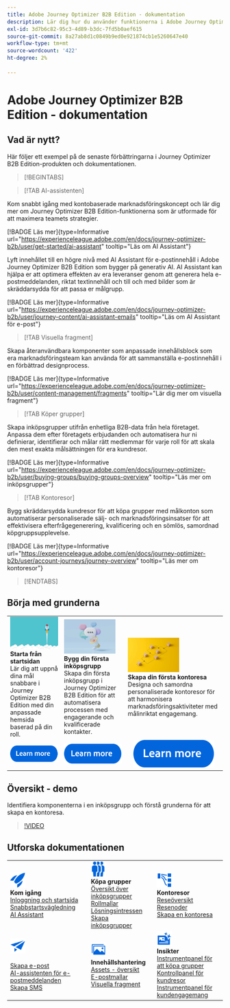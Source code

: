 ```yaml
---
title: Adobe Journey Optimizer B2B Edition - dokumentation
description: Lär dig hur du använder funktionerna i Adobe Journey Optimizer B2B Edition för att ordna konton och köpa gruppresor med hjälp av inbyggd generativ AI och branschledande automatisering.
exl-id: 3d7b6c82-95c3-4d89-b3dc-7fd5b0aef615
source-git-commit: 8a27ab8d1c0849b9ed0e921874cb1e5260647e40
workflow-type: tm+mt
source-wordcount: '422'
ht-degree: 2%

---
```


# Adobe Journey Optimizer B2B Edition - dokumentation

## Vad är nytt?

Här följer ett exempel på de senaste förbättringarna i Journey Optimizer B2B Edition-produkten och dokumentationen.

<!-- For a comprehensive list of features, improvements, and fixes, check out the detailed < Release Notes >. Stay up-to-date with the latest changes in our documentation by visiting the , < documentation updates page >. -->

>[!BEGINTABS]

>[!TAB AI-assistenten]

Kom snabbt igång med kontobaserade marknadsföringskoncept och lär dig mer om Journey Optimizer B2B Edition-funktionerna som är utformade för att maximera teamets strategier.

[!BADGE Läs mer]{type=Informative url="https://experienceleague.adobe.com/en/docs/journey-optimizer-b2b/user/get-started/ai-assistant" tooltip="Läs om AI Assistant"}

Lyft innehållet till en högre nivå med AI Assistant för e-postinnehåll i Adobe Journey Optimizer B2B Edition som bygger på generativ AI. AI Assistant kan hjälpa er att optimera effekten av era leveranser genom att generera hela e-postmeddelanden, riktat textinnehåll och till och med bilder som är skräddarsydda för att passa er målgrupp.

[!BADGE Läs mer]{type=Informative url="https://experienceleague.adobe.com/en/docs/journey-optimizer-b2b/user/journey-content/ai-assistant-emails" tooltip="Läs om AI Assistant för e-post"}

>[!TAB Visuella fragment]

Skapa återanvändbara komponenter som anpassade innehållsblock som era marknadsföringsteam kan använda för att sammanställa e-postinnehåll i en förbättrad designprocess.

[!BADGE Läs mer]{type=Informative url="https://experienceleague.adobe.com/en/docs/journey-optimizer-b2b/user/content-management/fragments" tooltip="Lär dig mer om visuella fragment"}

>[!TAB Köper grupper]

Skapa inköpsgrupper utifrån enhetliga B2B-data från hela företaget. Anpassa dem efter företagets erbjudanden och automatisera hur ni definierar, identifierar och målar rätt medlemmar för varje roll för att skala den mest exakta målsättningen för era kundresor.

[!BADGE Läs mer]{type=Informative url="https://experienceleague.adobe.com/en/docs/journey-optimizer-b2b/user/buying-groups/buying-groups-overview" tooltip="Läs mer om inköpsgrupper"}

>[!TAB Kontoresor]

Bygg skräddarsydda kundresor för att köpa grupper med målkonton som automatiserar personaliserade sälj- och marknadsföringsinsatser för att effektivisera efterfrågegenerering, kvalificering och en sömlös, samordnad köpgruppsupplevelse.

[!BADGE Läs mer]{type=Informative url="https://experienceleague.adobe.com/en/docs/journey-optimizer-b2b/user/account-journeys/journey-overview" tooltip="Läs mer om kontoresor"}

>[!ENDTABS]

## Börja med grunderna

<table style="table-layout:fixed">
  <tr style="border: 0;">
    <td>
    <a href="home-page.md"><img width="120px" src="./assets/launch.png"></a>
    <div><strong>Starta från startsidan</strong><br/>Lär dig att uppnå dina mål snabbare i Journey Optimizer B2B Edition med din anpassade hemsida baserad på din roll.</div>
    </td>
      <td>
    <a href="buying-groups/buying-groups-overview.md"><img width="120px" src="./assets/communication.png"></a>
    <div><strong>Bygg din första inköpsgrupp</strong><br/>Skapa din första inköpsgrupp i Journey Optimizer B2B Edition för att automatisera processen med engagerande och kvalificerade kontakter.</div>
    </td>
    <td>
    <a href="journeys/journey-overview.md"><img width="120px" src="./assets/flow.png"></a>
    <div><strong>Skapa din första kontoresa</strong><br/>Designa och samordna personaliserade kontoresor för att harmonisera marknadsföringsaktiviteter med målinriktat engagemang. 
    </div>
    </td>
  </tr>
  <tr style="border: 0;">
    <td align="center"><a href="home-page.md"><img src="../assets/learn-more.svg"></a></td>
    <td align="center"><a href="buying-groups/buying-groups-overview.md"><img src="../assets/learn-more.svg"></a></td>
    <td align="center"><a href="journeys/journey-overview.md"><img src="../assets/learn-more.svg"></a></td>
    </tr>
</table>

## Översikt - demo

Identifiera komponenterna i en inköpsgrupp och förstå grunderna för att skapa en kontoresa.

>[!VIDEO](https://video.tv.adobe.com/v/3432054?quality=12)

## Utforska dokumentationen

<table style="table-layout:auto">
  <tr style="border: 0;">
    <td>
      <img src="../assets/do-not-localize/icon-quick-start.svg" width="35px"><br/>
      <strong>Kom igång</strong><br/><a href="home-page.md">Inloggning och startsida</a><br/><a href="./start/get-started.md">Snabbstartsvägledning</a> <br/><a href="./start/ai-assistant.md">AI Assistant</a>
    </td>
    <!--
    <td>
      <img src="../assets/do-not-localize/icon-configure.svg" width="35px"><br/>
      <strong>Configuration<br/>administration</strong><br/><a href="using/configuration/channel-surfaces.md">Channel surfaces</a> - <a href="using/configuration/about-data-sources-events-actions.md">Configure journeys</a>  - <a href="using/administration/permissions-overview.md">Access control</a> - <a href="using/administration/sandboxes.md">Sandboxes management</a>
    </td> -->
    <td>
      <img src="../assets/do-not-localize/icon_audience.svg" width="35px"><br/>
      <strong> Köpa grupper</strong><br/><a href="./buying-groups/buying-groups-overview.md">Översikt över inköpsgrupper</a><br/><a href="./buying-groups/buying-groups-role-templates.md">Rollmallar</a><br/><a href="./buying-groups/solution-interests.md">Lösningsintressen</a><br/><a href="./buying-groups/buying-groups-create.md">Skapa inköpsgrupper</a>
    </td>
    <td>
      <img src="../assets/do-not-localize/icon-paths.svg" width="35px"><br/>
      <strong>Kontoresor</strong><br/><a href="./journeys/journey-overview.md">Reseöversikt</a><br/><a href="./journeys/journey-nodes.md">Resenoder</a><br/><a href="./journeys/journey-overview.md#create-an-account-journey">Skapa en kontoresa</a>
    </td>
  </tr>
  <tr style="border: 0;">
    <td>
      <img src="../assets/do-not-localize/icon-campaign.svg" width="35px"><br/>
      <strong> </strong><br/><a href="./content/email-authoring.md">Skapa e-post</a><br/><a href="./content/ai-assistant-emails.md">AI-assistenten för e-postmeddelanden</a><br/><a href="./content/sms-authoring.md">Skapa SMS</a>
    </td>
        <td>
      <img src="../assets/do-not-localize/icon_assets.svg" width="35px"><br/>
      <strong>Innehållshantering</strong><br/><a href="./content/assets-overview.md">Assets - översikt</a><br/><a href="./content/email-templates.md">E-postmallar</a><br/><a href="./content/fragments.md">Visuella fragment</a>
    </td>
    <td>
      <img src="../assets/do-not-localize/icon-offer.svg" width="35px"><br/>
      <strong> Insikter </strong><br/><a href="./dashboards/buying-groups-dashboard.md">Instrumentpanel för att köpa grupper</a><br/><a href="./dashboards/journeys-dashboard.md">Kontrollpanel för kundresor</a><br/><a href="./dashboards/engagement-dashboard.md">Instrumentpanel för kundengagemang</a>
    </td>

</tr>
</table>

<!-- 

## Additional resources

<table style="table-layout:fixed"><tr style="border: 0;">
<td><strong>Adobe Journey Optimizer</strong><br/>
<a href="https://experienceleague.adobe.com/docs/journey-optimizer-learn/tutorials/overview.html" target="_blank">Tutorials</a> - <a href="https://helpx.adobe.com/legal/product-descriptions/adobe-journey-optimizer.html" target="_blank">Product description</a> - <a href="https://www.adobe.com/content/dam/cc/en/security/pdfs/AJO_SecurityOverview.pdf" target="_blank">Security overview (PDF)</a> - <a href="https://developer.adobe.com/journey-optimizer-apis/" target="_blank">APIs reference</a> - <a href="https://experienceleague.adobe.com/tools/ajo-schemas/schema-dictionary.html" target="_blank">Journey Optimizer Schema Dictionary</a>

</td>
<td><strong>Adobe Experience Platform</strong><br/>
<a href="https://experienceleague.adobe.com/docs/experience-platform/landing/home.html" target="_blank">Documentation</a> - <a href="https://www.adobe.com/experience-platform/documentation-and-developer-resources.html" target="_blank">Developers resources</a>
</td>
</tr></table> -->
